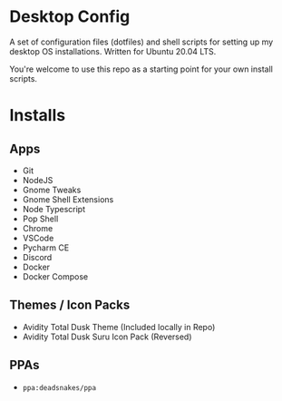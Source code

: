 # Desktop Config
A set of configuration files (dotfiles) and shell scripts for setting up my desktop OS installations. Written for Ubuntu 20.04 LTS.

You're welcome to use this repo as a starting point for your own install scripts.

# Installs
## Apps
- Git
- NodeJS
- Gnome Tweaks
- Gnome Shell Extensions
- Node Typescript
- Pop Shell
- Chrome
- VSCode
- Pycharm CE
- Discord
- Docker
- Docker Compose

## Themes / Icon Packs
- Avidity Total Dusk Theme (Included locally in Repo)
- Avidity Total Dusk Suru Icon Pack (Reversed)

## PPAs
- `ppa:deadsnakes/ppa`